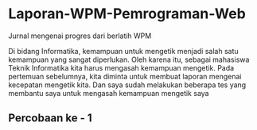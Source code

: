 # Laporan-WPM-Pemrograman-Web
Jurnal mengenai progres dari berlatih WPM

Di bidang Informatika, kemampuan untuk mengetik menjadi salah satu kemampuan yang sangat diperlukan. Oleh karena itu, sebagai mahasiswa Teknik Informatika kita harus mengasah kemampuan mengetik. Pada pertemuan sebelumnya, kita diminta untuk membuat laporan mengenai kecepatan mengetik kita. Dan saya sudah melakukan beberapa tes yang membantu saya untuk mengasah kemampuan mengetik saya

## Percobaan ke - 1
